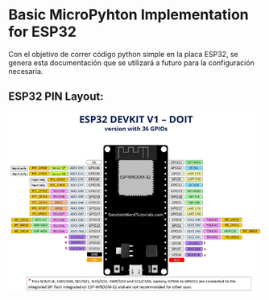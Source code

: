 # Basic MicroPyhton Implementation for ESP32

Con el objetivo de correr código python simple en la placa ESP32, se genera esta documentación que se utilizará a futuro para la configuración necesaria.

## ESP32 PIN Layout:
![ESP 32 Pin Layout](./resources/ESP32-Pinout.webp)